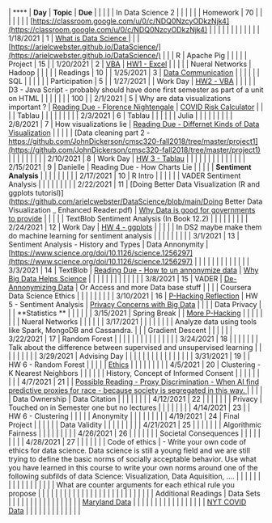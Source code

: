 | **** | **Day** | **Topic** | **Due** |  |  |  |  | In Data Science 2  |  |  |  |  |  | Homework | 70 | 
|  |  |  |  |  | [https://classroom.google.com/u/0/c/NDQ0NzcyODkzNjk4](https://classroom.google.com/u/0/c/NDQ0NzcyODkzNjk4) |  |  |  |  |  |  |  |  |  |  | 
| 1/18/2021 | 1 | [What is Data Science ](https://docs.google.com/document/d/1yhVB9DfddvJIiXitX2ZC1W0D3cJbcvib5fWmUlgqNO0/edit) |  |  | [https://arielcwebster.github.io/DataScience/](https://arielcwebster.github.io/DataScience/) |  |  | R | Apache Pig |  |  |  |  | Project | 15 | 
| 1/20/2021 | 2 | [VBA](https://docs.google.com/document/d/1ASoeI5CjFgyQTBm-HFPvmRC_94niTPx4s9crQEDVb10/edit) | [HW1 - Excel](https://docs.google.com/document/d/1g8eOYNe9sDmrstRgvFRZBskxjaIaD7Za4lFXSgPPkVw/edit) |  |  |  |  | Nueral Networks | Hadoop |  |  |  |  | Readings | 10 | 
| 1/25/2021 | 3 | [Data Communication](https://docs.google.com/document/d/1PTe_eezbRdZcxIOODyiQzDM4vtjVNJkVDC_7vZQSoZE/edit) |  |  |  |  |  | SQL |  |  |  |  |  | Participation | 5 | 
| 1/27/2021 |  | Work Day | [HW2 - VBA](https://docs.google.com/document/d/1bTkmUon_Kq6_DupNw2Szh-T4rFGqzeA2aIIBy7m1yhk/edit) |  |  |  |  | D3 - Java Script - probably should have done first semester as part of a unit on HTML |  |  |  |  |  |  | 100 | 
| 2/1/2021 | 5 | Why are data visualizations important ? | [Reading Due - Florence Nightengale](https://docs.google.com/forms/d/1FBgScIpV9Vpa-jb1nlWuoCqOxFE7v5SmQtacpFHpIq8/edit) | [COVID Risk Calculator](https://www.nytimes.com/2021/12/30/style/covid-risk-calculator.html) |  |  |  | Tablau |  |  |  |  |  |  |  | 
| 2/3/2021 | 6 | Tablau |  |  |  |  |  | Julia |  |  |  |  |  |  |  | 
| 2/8/2021 | 7 | How visualizations lie | [Reading Due - Differnet Kinds of Data Visualization](https://github.com/arielcwebster/DataScience/blob/main/visualdatacommunication.pdf) |  |  |  |  | [Data cleaning part 2 - https://github.com/JohnDickerson/cmsc320-fall2018/tree/master/project1](https://github.com/JohnDickerson/cmsc320-fall2018/tree/master/project1) |  |  |  |  |  |  |  | 
| 2/10/2021 | 8 | Work Day | [HW 3 - Tablau](https://docs.google.com/document/d/1bta4t39rpvl-kXgO2pmZPGypWnYyBbiyzCPek9kxv9E/edit) |  |  |  |  |  |  |  |  |  |  |  |  | 
| 2/15/2021 | 9 | Danielle | Reading Due - How Charts Lie |  |  |  |  | **Sentiment Analysis** |  |  |  |  |  |  |  | 
| 2/17/2021 | 10 | R Intro |  |  |  |  |  | VADER Sentiment Analysis |  |  |  |  |  |  |  | 
| 2/22/2021 | 11 | [Doing Better Data Visualization (R and ggplots tutorisl)](https://github.com/arielcwebster/DataScience/blob/main/Doing Better Data Visualization _ Enhanced Reader.pdf) | [Why Data is good for governments to provide](https://www.theguardian.com/local-government-network/2013/oct/21/open-data-us-san-francisco) |  |  |  |  | TextBlob Sentiment Analysis (In Book 12.2) |  |  |  |  |  |  |  | 
| 2/24/2021 | 12 | Work Day | [HW 4 - ggplots](https://docs.google.com/document/u/0/d/1TXkdIoYaQrT3uLCqSY_RbHr2jYbZPsTP4KwXppt2sN0/edit) |  |  |  |  | In DS2 maybe make them do machine learning for sentiment analysis |  |  |  |  |  |  |  | 
| 3/1/2021 | 13 | Sentiment Analysis - History and Types | Data Annonymity | [https://www.science.org/doi/10.1126/science.1256297](https://www.science.org/doi/10.1126/science.1256297) |  |  |  |  |  |  |  |  |  |  |  | 
| 3/3/2021 | 14 | TextBlob | [Reading Due - How to un annonymize data](https://www.theguardian.com/technology/2019/jul/23/anonymised-data-never-be-anonymous-enough-study-finds) | [Why Big Data Helps Science](https://gigaom.com/2011/11/08/for-science-big-data-is-the-microscope-of-the-21st-century/) |  |  |  |  |  |  |  |  |  |  |  | 
| 3/8/2021 | 15 | VADER | [De-Annonymizing Data](https://www.nature.com/articles/s41467-019-10933-3) | Or Access and more Data base stuff |  |  |  | Coursera Data Science Ethics |  |  |  |  |  |  |  | 
| 3/10/2021 | 16 | [P-Hacking Reflection](https://rss.onlinelibrary.wiley.com/doi/epdf/10.1111/1740-9713.01505) | HW 5 - Sentiment Analysis | [Privacy Concerns with Big Data](https://vartree.blogspot.com/2014/04/i-know-where-you-were-last-summer.html) |  |  |  | Data Privacy |  |  | **Statistics ** |  |  |  |  | 
| 3/15/2021 | Spring Break |  | [More P-Hacking](https://rss.onlinelibrary.wiley.com/doi/10.1111/1740-9713.01554) |  |  |  |  |  |  |  | Nueral Networks |  |  |  |  | 
| 3/17/2021 |  |  |  |  |  |  |  | Analyze data using tools like Spark, MongoDB and Cassandra. |  |  | Gradient Descent |  |  |  |  | 
| 3/22/2021 | 17 | Random Forest |  |  |  |  |  |  |  |  |  |  |  |  |  | 
| 3/24/2021 | 18 |  |  |  |  |  |  | Talk about the difference between supervised and unsupervised learning |  |  |  |  |  |  |  | 
| 3/29/2021 | Advising Day |  |  |  |  |  |  |  |  |  |  |  |  |  |  | 
| 3/31/2021 | 19 |  | HW 6 - Random Forest |  |  |  |  | [Ethics](https://www.coursera.org/learn/data-science-ethics/supplement/fnK43/what-are-ethics-introduction) |  |  |  |  |  |  |  | 
| 4/5/2021 | 20 | Clustering - K Nearest Neighbors |  |  |  |  |  | History, Concept of Informed Consent  |  |  |  |  |  |  |  | 
| 4/7/2021 | 21 |  | [Possible Reading - Proxy Discrimination - When AI find predictive proxies for race - because society is segregated in this way. ](https://ilr.law.uiowa.edu/print/volume-105-issue-3/proxy-discrimination-in-the-age-of-artificial-intelligence-and-big-data) |  |  |  |  | Data Ownership  | Data Citation |  |  |  |  |  |  | 
| 4/12/2021 | 22 |  |  |  |  |  |  | Privacy | Touched on in Semester one but no lectures |  |  |  |  |  |  | 
| 4/14/2021 | 23 |  | HW 6 - Clustering |  |  |  |  | Anonymity |  |  |  |  |  |  |  | 
| 4/19/2021 | 24 | Final Project |  |  |  |  |  | Data Validity |  |  |  |  |  |  |  | 
| 4/21/2021 | 25 |  |  |  |  |  |  | Algorithmic Fairness  |  |  |  |  |  |  |  | 
| 4/26/2021 | 26 |  |  |  |  |  |  | Societal Consequences  |  |  |  |  |  |  |  | 
| 4/28/2021 | 27 |  |  |  |  |  |  | Code of ethics  |  - Write your own code of ethics for data science. Data science is still a young field and we are still trying to define the basic norms of socially acceptable behavior. Use what you have learned in this course to write your own norms around one of the following subfilds of data Science: Visualization, Data Aquisition, .... |  |  |  |  |  |  | 
|  |  |  |  |  |  |  |  |  | What are counter arguments for each ethical rule you propose |  |  |  |  |  |  | 
|  |  |  |  |  |  |  |  |  |  |  |  |  |  |  |  | 
|  |  | Additional Readings | Data Sets |  |  |  |  |  |  |  |  |  |  |  |  | 
|  |  |  | [Maryland Data](https://gopi.maryland.gov/) |  |  |  |  |  |  |  |  |  |  |  |  | 
|  |  |  | [NYT COVID Data](https://github.com/nytimes/covid-19-data) |  |  |  |  |  |  |  |  |  |  |  |  | 
